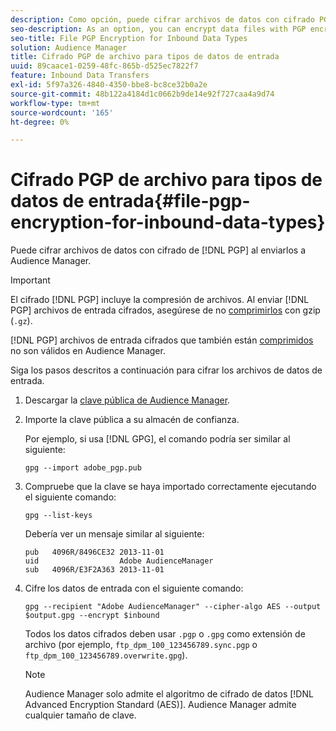```yaml
---
description: Como opción, puede cifrar archivos de datos con cifrado PGP al enviarlos a Audience Manager.
seo-description: As an option, you can encrypt data files with PGP encryption when sending them to Audience Manager.
seo-title: File PGP Encryption for Inbound Data Types
solution: Audience Manager
title: Cifrado PGP de archivo para tipos de datos de entrada
uuid: 89caace1-0259-48fc-865b-d525ec7822f7
feature: Inbound Data Transfers
exl-id: 5f97a326-4840-4350-bbe8-bc8ce32b0a2e
source-git-commit: 48b122a4184d1c0662b9de14e92f727caa4a9d74
workflow-type: tm+mt
source-wordcount: '165'
ht-degree: 0%

---
```


# Cifrado PGP de archivo para tipos de datos de entrada{#file-pgp-encryption-for-inbound-data-types}

Puede cifrar archivos de datos con cifrado de [!DNL PGP] al enviarlos a Audience Manager.

<!-- c_encryption.xml -->

>[!IMPORTANT]
>
>El cifrado [!DNL PGP] incluye la compresión de archivos. Al enviar [!DNL PGP] archivos de entrada cifrados, asegúrese de no [comprimirlos](../../../integration/sending-audience-data/batch-data-transfer-explained/inbound-file-compression.md) con gzip (`.gz`).
>
>[!DNL PGP] archivos de entrada cifrados que también están [comprimidos](../../../integration/sending-audience-data/batch-data-transfer-explained/inbound-file-compression.md) no son válidos en Audience Manager.

Siga los pasos descritos a continuación para cifrar los archivos de datos de entrada.

1. Descargar la [clave pública de Audience Manager](./assets/adobe_pgp.pub).
2. Importe la clave pública a su almacén de confianza.

   Por ejemplo, si usa [!DNL GPG], el comando podría ser similar al siguiente:

   `gpg --import adobe_pgp.pub`

3. Compruebe que la clave se haya importado correctamente ejecutando el siguiente comando:

   `gpg --list-keys`

   Debería ver un mensaje similar al siguiente:

   ```
   pub   4096R/8496CE32 2013-11-01
   uid                  Adobe AudienceManager
   sub   4096R/E3F2A363 2013-11-01
   ```

4. Cifre los datos de entrada con el siguiente comando:

   `gpg --recipient "Adobe AudienceManager" --cipher-algo AES --output $output.gpg --encrypt $inbound`

   Todos los datos cifrados deben usar `.pgp` o `.gpg` como extensión de archivo (por ejemplo, `ftp_dpm_100_123456789.sync.pgp` o `ftp_dpm_100_123456789.overwrite.gpg`).

   >[!NOTE]
   >
   >Audience Manager solo admite el algoritmo de cifrado de datos [!DNL Advanced Encryption Standard (AES)]. Audience Manager admite cualquier tamaño de clave.
